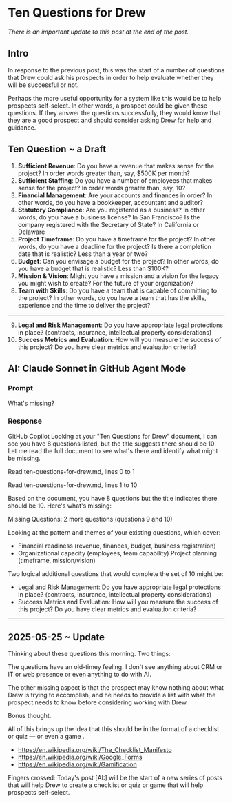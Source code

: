 # Ten Questions for Drew

_There is an important update to this post at the end of the post._


## Intro

In response to the previous post, this was the start of a number of questions that Drew could ask his prospects in order to help evaluate whether they will be successful or not. 

Perhaps the more useful opportunity for a system like this would be to help prospects self-select. In other words, a prospect could be given these questions. If they answer the questions successfully, they would know that they are a good prospect and should consider asking Drew for help and guidance.

## Ten Question ~ a Draft

1. **Sufficient Revenue**: Do you have a revenue that makes sense for the project? In order words greater than, say, $500K per month?
2. **Sufficient Staffing**: Do you have a number of employees that makes sense for the project? In order words greater than, say, 10?
3. **Financial Management**: Are your accounts and finances in order? In other words, do you have a bookkeeper, accountant and auditor?
4. **Statutory Compliance**: Are you registered as a business? In other words, do you have a business license? In San Francisco? Is the company registered with the Secretary of State? In California or Delaware
5. **Project Timeframe**: Do you have a timeframe for the project? In other words, do you have a deadline for the project? Is there a completion date that is realistic? Less than a  year or two?
6. **Budget**: Can you envisage a budget for the project? In other words, do you have a budget that is realistic? Less than $100K?
7. **Mission & Vision**: Might you have a mission and a vision for the legacy you might wish to create? For the future of your organization?
8. **Team with Skills**: Do you have a team that is capable of committing to the project? In other words, do you have a team that has the skills, experience and the time to deliver the project?

***

9. **Legal and Risk Management**: Do you have appropriate legal protections in place? (contracts, insurance, intellectual property considerations)
10. **Success Metrics and Evaluation**: How will you measure the success of this project? Do you have clear metrics and evaluation criteria?

## AI: Claude Sonnet in GitHub Agent Mode

### Prompt

What's missing?

### Response

GitHub Copilot
Looking at your "Ten Questions for Drew" document, I can see you have 8 questions listed, but the title suggests there should be 10. Let me read the full document to see what's there and identify what might be missing.

Read ten-questions-for-drew.md, lines 0 to 1

Read ten-questions-for-drew.md, lines 1 to 10

Based on the document, you have 8 questions but the title indicates there should be 10. Here's what's missing:

Missing Questions: 2 more questions (questions 9 and 10)

Looking at the pattern and themes of your existing questions, which cover:

* Financial readiness (revenue, finances, budget, business registration)
* Organizational capacity (employees, team capability)
Project planning (timeframe, mission/vision)

Two logical additional questions that would complete the set of 10 might be:

* Legal and Risk Management: Do you have appropriate legal protections in place? (contracts, insurance, intellectual property considerations)
* Success Metrics and Evaluation: How will you measure the success of this project? Do you have clear metrics and evaluation criteria?

***

## 2025-05-25 ~ Update

Thinking about these questions this morning.  Two things:

The questions have an old-timey feeling. I don't see anything about CRM or IT or web presence or even anything to do with AI. 

The other missing aspect is that the prospect may know nothing about what Drew is trying to accomplish, and he needs to provide a list with what the prospect needs to know before considering working with Drew. 

Bonus thought.

All of this brings up the idea that this should be in the format of a checklist or quiz — or even a game .

* https://en.wikipedia.org/wiki/The_Checklist_Manifesto
* https://en.wikipedia.org/wiki/Google_Forms
* https://en.wikipedia.org/wiki/Gamification

Fingers crossed: Today's post [AI:] will be the start of a new series of posts that will help Drew to create a checklist or quiz or game that will help prospects self-select.
